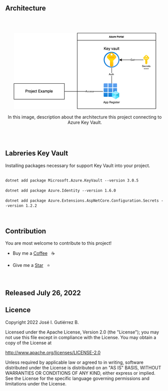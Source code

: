 ## Architecture
<br><br>

<p align="center">

 <img  src="https://github.com/AnotherProgrammerPA/KeyVaultProject_Example/blob/master/KeyVaultProject_Example/Architecture_key_vautl.drawio.png">

</p>

<p align="center">
     In this image,  description about the architecture this project connecting to Azure Key Vault.
</p>

<br>
<br>


## Labreries Key Vault

Installing packages necessary for support Key Vault into your project. 

```

dotnet add package Microsoft.Azure.KeyVault --version 3.0.5

dotnet add package Azure.Identity --version 1.6.0

dotnet add package Azure.Extensions.AspNetCore.Configuration.Secrets --version 1.2.2

 
```

## Contribution

You are most welcome to contribute to this project!

*  Buy me a  [Coffee](https://paypal.me/LordSaac?locale.x=es_XC)  &nbsp; :coffee:

*  Give me a [Star](https://github.com/LordSaac/ExtensionCrop_ML) &nbsp; :star:

<br>
<h2>Released July 26, 2022</h2>

## Licence

Copyright 2022 José I. Gutiérrez B.

Licensed under the Apache License, Version 2.0 (the "License");
you may not use this file except in compliance with the License.
You may obtain a copy of the License at

http://www.apache.org/licenses/LICENSE-2.0

Unless required by applicable law or agreed to in writing, software
distributed under the License is distributed on an "AS IS" BASIS,
WITHOUT WARRANTIES OR CONDITIONS OF ANY KIND, either express or implied.
See the License for the specific language governing permissions and
limitations under the License.

